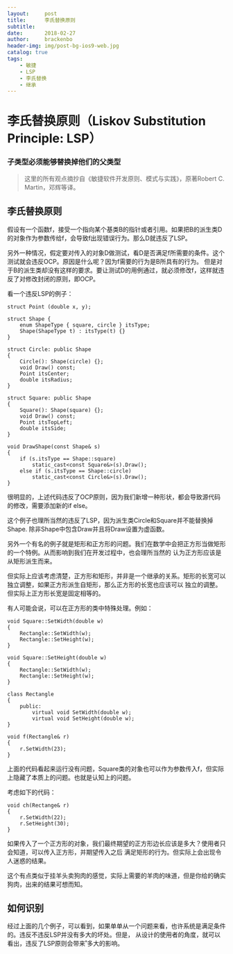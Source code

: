 ```yaml
---
layout:     post
title:      李氏替换原则
subtitle:
date:       2018-02-27
author:     brackenbo
header-img: img/post-bg-ios9-web.jpg
catalog: true
tags:
    - 敏捷
    - LSP
    - 李氏替换
    - 继承
---
```


# 李氏替换原则（Liskov Substitution Principle: LSP）

### 子类型必须能够替换掉他们的父类型

> 这里的所有观点摘抄自《敏捷软件开发原则、模式与实践》，原著Robert C. Martin，邓辉等译。

## 李氏替换原则

假设有一个函数f，接受一个指向某个基类B的指针或者引用。如果把B的派生类D的对象作为参数传给f，会导致f出现错误行为。那么D就违反了LSP。

另外一种情况，假定要对传入的对象D做测试，看D是否满足f所需要的条件。这个测试就会违反OCP。原因是什么呢？因为f需要的行为是B所具有的行为。
但是对于B的派生类却没有这样的要求。要让测试D的用例通过，就必须修改f，这样就违反了对修改封闭的原则，即OCP。


看一个违反LSP的例子：

    struct Point (double x, y);
    
    struct Shape {
        enum ShapeType { square, circle } itsType;
        Shape(ShapeType t) : itsType(t) {}
    }
    
    struct Circle: public Shape
    {
        Circle(): Shape(circle) {};
        void Draw() const;
        Point itsCenter;
        double itsRadius;
    }
    
    struct Square: public Shape
    {
        Square(): Shape(square) {};
        void Draw() const;
        Point itsTopLeft;
        double itsSide;
    }
    
    void DrawShape(const Shape& s)
    {
        if (s.itsType == Shape::square)
            static_cast<const Square&>(s).Draw();
        else if (s.itsType == Shape::circle)
            static_cast<const Circle&>(s).Draw();
    }
    
    
很明显的，上述代码违反了OCP原则，因为我们新增一种形状，都会导致源代码的修改，需要添加新的if else。
    
这个例子也理所当然的违反了LSP，因为派生类Circle和Square并不能替换掉Shape. 除非Shape中包含Draw并且将Draw设置为虚函数。

另外一个有名的例子就是矩形和正方形的问题。我们在数学中会把正方形当做矩形的一个特例。从而影响到我们在开发过程中，也会理所当然的
认为正方形应该是从矩形派生而来。

但实际上应该考虑清楚，正方形和矩形，并非是一个继承的关系。矩形的长宽可以独立调整，如果正方形派生自矩形，那么正方形的长宽也应该可以
独立的调整。但实际上正方形长宽是固定相等的。

有人可能会说，可以在正方形的类中特殊处理。例如：

    void Square::SetWidth(double w)
    {
        Rectangle::SetWidth(w);
        Rectangle::SetHeight(w);
    }
    
    void Square::SetHeight(double w)
    {
        Rectangle::SetWidth(w);
        Rectangle::SetHeight(w);
    }
    
    class Rectangle
    {
        public:
            virtual void SetWidth(double w);
            virtual void SetHeight(double w);
    }
    
    void f(Rectangle& r)
    {
        r.SetWidth(23);
    }
    
上面的代码看起来运行没有问题，Square类的对象也可以作为参数传入f，但实际上隐藏了本质上的问题。也就是认知上的问题。

考虑如下的代码：

    void ch(Rectange& r)
    {
        r.SetWidth(22);
        r.SetHeight(30);
    }
    
如果传入了一个正方形的对象，我们最终期望的正方形边长应该是多大？使用者只会知道，可以传入正方形，并期望传入之后
满足矩形的行为。但实际上会出现令人迷惑的结果。

这个有点类似于挂羊头卖狗肉的感觉，实际上需要的羊肉的味道，但是你给的确实狗肉，出来的结果可想而知。

## 如何识别

经过上面的几个例子，可以看到，如果单单从一个问题来看，也许系统是满足条件的。违反不违反LSP并没有多大的坏处。但是，
从设计的使用者的角度，就可以看出，违反了LSP原则会带来˚多大的影响。

